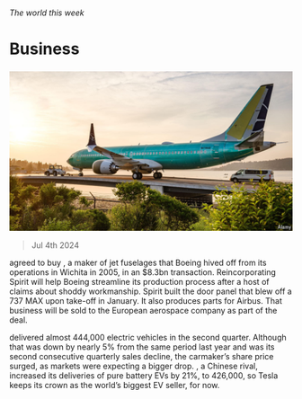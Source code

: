###### The world this week

# Business 

#####  

![image](images/20240706_WWP501.jpg) 

> Jul 4th 2024 

 agreed to buy , a maker of jet fuselages that Boeing hived off from its operations in Wichita in 2005, in an $8.3bn transaction. Reincorporating Spirit will help Boeing streamline its production process after a host of claims about shoddy workmanship. Spirit built the door panel that blew off a 737 MAX upon take-off in January. It also produces parts for Airbus. That business will be sold to the European aerospace company as part of the deal. 

 delivered almost 444,000 electric vehicles in the second quarter. Although that was down by nearly 5% from the same period last year and was its second consecutive quarterly sales decline, the carmaker’s share price surged, as markets were expecting a bigger drop. , a Chinese rival, increased its deliveries of pure battery EVs by 21%, to 426,000, so Tesla keeps its crown as the world’s biggest EV seller, for now. 


